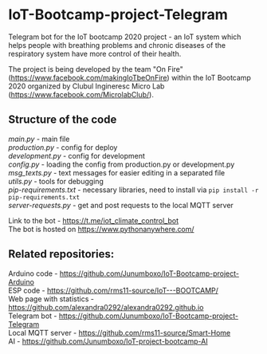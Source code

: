 # IoT-Bootcamp-project-Telegram
Telegram bot for the IoT bootcamp 2020 project - an IoT system which helps people with breathing problems and chronic diseases of the respiratory system have more control of their health.

The project is being developed by the team "On Fire" (https://www.facebook.com/makingIoTbeOnFire) within the IoT Bootcamp 2020 organized by Clubul Ingineresc Micro Lab (https://www.facebook.com/MicrolabClub/).

## Structure of the code
*main.py* - main file  
*production.py* - config for deploy  
*development.py* - config for development  
*config.py* - loading the config from production.py or development.py  
*msg_texts.py* - text messages for easier editing in a separated file  
*utils.py* - tools for debugging  
*pip-requirements.txt* - necessary libraries, need to install via `pip install -r pip-requirements.txt`  
*server-requests.py* - get and post requests to the local MQTT server  

Link to the bot - https://t.me/iot_climate_control_bot  
The bot is hosted on https://www.pythonanywhere.com/

## Related repositories:
Arduino code - https://github.com/Junumboxo/IoT-Bootcamp-project-Arduino  
ESP code - https://github.com/rms11-source/IoT---BOOTCAMP/  
Web page with statistics - https://github.com/alexandra0292/alexandra0292.github.io  
Telegram bot - https://github.com/Junumboxo/IoT-Bootcamp-project-Telegram  
Local MQTT server - https://github.com/rms11-source/Smart-Home  
AI - https://github.com/Junumboxo/IoT-project-bootcamp-AI
